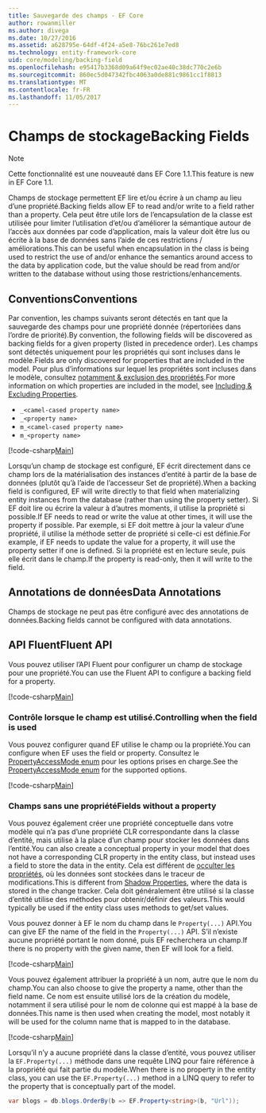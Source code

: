 ```yaml
---
title: Sauvegarde des champs - EF Core
author: rowanmiller
ms.author: divega
ms.date: 10/27/2016
ms.assetid: a628795e-64df-4f24-a5e8-76bc261e7ed8
ms.technology: entity-framework-core
uid: core/modeling/backing-field
ms.openlocfilehash: e95417b3368d09a64f9ec02ae40c38dc770c2e6b
ms.sourcegitcommit: 860ec5d047342fbc4063a0de881c9861cc1f8813
ms.translationtype: MT
ms.contentlocale: fr-FR
ms.lasthandoff: 11/05/2017
---
```

# <a name="backing-fields"></a><span data-ttu-id="4d22c-102">Champs de stockage</span><span class="sxs-lookup"><span data-stu-id="4d22c-102">Backing Fields</span></span>

> [!NOTE]  
> <span data-ttu-id="4d22c-103">Cette fonctionnalité est une nouveauté dans EF Core 1.1.</span><span class="sxs-lookup"><span data-stu-id="4d22c-103">This feature is new in EF Core 1.1.</span></span>

<span data-ttu-id="4d22c-104">Champs de stockage permettent EF lire et/ou écrire à un champ au lieu d’une propriété.</span><span class="sxs-lookup"><span data-stu-id="4d22c-104">Backing fields allow EF to read and/or write to a field rather than a property.</span></span> <span data-ttu-id="4d22c-105">Cela peut être utile lors de l’encapsulation de la classe est utilisée pour limiter l’utilisation d’et/ou d’améliorer la sémantique autour de l’accès aux données par code d’application, mais la valeur doit être lus ou écrite à la base de données sans l’aide de ces restrictions / améliorations.</span><span class="sxs-lookup"><span data-stu-id="4d22c-105">This can be useful when encapsulation in the class is being used to restrict the use of and/or enhance the semantics around access to the data by application code, but the value should be read from and/or written to the database without using those restrictions/enhancements.</span></span>

## <a name="conventions"></a><span data-ttu-id="4d22c-106">Conventions</span><span class="sxs-lookup"><span data-stu-id="4d22c-106">Conventions</span></span>

<span data-ttu-id="4d22c-107">Par convention, les champs suivants seront détectés en tant que la sauvegarde des champs pour une propriété donnée (répertoriées dans l’ordre de priorité).</span><span class="sxs-lookup"><span data-stu-id="4d22c-107">By convention, the following fields will be discovered as backing fields for a given property (listed in precedence order).</span></span> <span data-ttu-id="4d22c-108">Les champs sont détectés uniquement pour les propriétés qui sont incluses dans le modèle.</span><span class="sxs-lookup"><span data-stu-id="4d22c-108">Fields are only discovered for properties that are included in the model.</span></span> <span data-ttu-id="4d22c-109">Pour plus d’informations sur lequel les propriétés sont incluses dans le modèle, consultez [notamment & exclusion des propriétés](included-properties.md).</span><span class="sxs-lookup"><span data-stu-id="4d22c-109">For more information on which properties are included in the model, see [Including & Excluding Properties](included-properties.md).</span></span>

* `_<camel-cased property name>`
* `_<property name>`
* `m_<camel-cased property name>`
* `m_<property name>`

[!code-csharp[Main](../../../samples/core/Modeling/Conventions/Samples/BackingField.cs#Sample)]

<span data-ttu-id="4d22c-110">Lorsqu’un champ de stockage est configuré, EF écrit directement dans ce champ lors de la matérialisation des instances d’entité à partir de la base de données (plutôt qu’à l’aide de l’accesseur Set de propriété).</span><span class="sxs-lookup"><span data-stu-id="4d22c-110">When a backing field is configured, EF will write directly to that field when materializing entity instances from the database (rather than using the property setter).</span></span> <span data-ttu-id="4d22c-111">Si EF doit lire ou écrire la valeur à d’autres moments, il utilise la propriété si possible.</span><span class="sxs-lookup"><span data-stu-id="4d22c-111">If EF needs to read or write the value at other times, it will use the property if possible.</span></span> <span data-ttu-id="4d22c-112">Par exemple, si EF doit mettre à jour la valeur d’une propriété, il utilise la méthode setter de propriété si celle-ci est définie.</span><span class="sxs-lookup"><span data-stu-id="4d22c-112">For example, if EF needs to update the value for a property, it will use the property setter if one is defined.</span></span> <span data-ttu-id="4d22c-113">Si la propriété est en lecture seule, puis elle écrit dans le champ.</span><span class="sxs-lookup"><span data-stu-id="4d22c-113">If the property is read-only, then it will write to the field.</span></span>

## <a name="data-annotations"></a><span data-ttu-id="4d22c-114">Annotations de données</span><span class="sxs-lookup"><span data-stu-id="4d22c-114">Data Annotations</span></span>

<span data-ttu-id="4d22c-115">Champs de stockage ne peut pas être configuré avec des annotations de données.</span><span class="sxs-lookup"><span data-stu-id="4d22c-115">Backing fields cannot be configured with data annotations.</span></span>

## <a name="fluent-api"></a><span data-ttu-id="4d22c-116">API Fluent</span><span class="sxs-lookup"><span data-stu-id="4d22c-116">Fluent API</span></span>

<span data-ttu-id="4d22c-117">Vous pouvez utiliser l’API Fluent pour configurer un champ de stockage pour une propriété.</span><span class="sxs-lookup"><span data-stu-id="4d22c-117">You can use the Fluent API to configure a backing field for a property.</span></span>

[!code-csharp[Main](../../../samples/core/Modeling/FluentAPI/Samples/BackingField.cs#Sample)]

### <a name="controlling-when-the-field-is-used"></a><span data-ttu-id="4d22c-118">Contrôle lorsque le champ est utilisé.</span><span class="sxs-lookup"><span data-stu-id="4d22c-118">Controlling when the field is used</span></span>

<span data-ttu-id="4d22c-119">Vous pouvez configurer quand EF utilise le champ ou la propriété.</span><span class="sxs-lookup"><span data-stu-id="4d22c-119">You can configure when EF uses the field or property.</span></span> <span data-ttu-id="4d22c-120">Consultez le [PropertyAccessMode enum](https://docs.microsoft.com/dotnet/api/microsoft.entityframeworkcore.propertyaccessmode) pour les options prises en charge.</span><span class="sxs-lookup"><span data-stu-id="4d22c-120">See the [PropertyAccessMode enum](https://docs.microsoft.com/dotnet/api/microsoft.entityframeworkcore.propertyaccessmode) for the supported options.</span></span>

[!code-csharp[Main](../../../samples/core/Modeling/FluentAPI/Samples/BackingFieldAccessMode.cs#Sample)]

### <a name="fields-without-a-property"></a><span data-ttu-id="4d22c-121">Champs sans une propriété</span><span class="sxs-lookup"><span data-stu-id="4d22c-121">Fields without a property</span></span>

<span data-ttu-id="4d22c-122">Vous pouvez également créer une propriété conceptuelle dans votre modèle qui n’a pas d’une propriété CLR correspondante dans la classe d’entité, mais utilise à la place d’un champ pour stocker les données dans l’entité.</span><span class="sxs-lookup"><span data-stu-id="4d22c-122">You can also create a conceptual property in your model that does not have a corresponding CLR property in the entity class, but instead uses a field to store the data in the entity.</span></span> <span data-ttu-id="4d22c-123">Cela est différent de [occulter les propriétés](shadow-properties.md), où les données sont stockées dans le traceur de modifications.</span><span class="sxs-lookup"><span data-stu-id="4d22c-123">This is different from [Shadow Properties](shadow-properties.md), where the data is stored in the change tracker.</span></span> <span data-ttu-id="4d22c-124">Cela doit généralement être utilisé si la classe d’entité utilise des méthodes pour obtenir/définir des valeurs.</span><span class="sxs-lookup"><span data-stu-id="4d22c-124">This would typically be used if the entity class uses methods to get/set values.</span></span>

<span data-ttu-id="4d22c-125">Vous pouvez donner à EF le nom du champ dans le `Property(...)` API.</span><span class="sxs-lookup"><span data-stu-id="4d22c-125">You can give EF the name of the field in the `Property(...)` API.</span></span> <span data-ttu-id="4d22c-126">S’il n’existe aucune propriété portant le nom donné, puis EF recherchera un champ.</span><span class="sxs-lookup"><span data-stu-id="4d22c-126">If there is no property with the given name, then EF will look for a field.</span></span>

[!code-csharp[Main](../../../samples/core/Modeling/FluentAPI/Samples/BackingFieldNoProperty.cs#Sample)]

<span data-ttu-id="4d22c-127">Vous pouvez également attribuer la propriété à un nom, autre que le nom du champ.</span><span class="sxs-lookup"><span data-stu-id="4d22c-127">You can also choose to give the property a name, other than the field name.</span></span> <span data-ttu-id="4d22c-128">Ce nom est ensuite utilisé lors de la création du modèle, notamment il sera utilisé pour le nom de colonne qui est mappé à la base de données.</span><span class="sxs-lookup"><span data-stu-id="4d22c-128">This name is then used when creating the model, most notably it will be used for the column name that is mapped to in the database.</span></span>

[!code-csharp[Main](../../../samples/core/Modeling/FluentAPI/Samples/BackingFieldConceptualProperty.cs#Sample)]

<span data-ttu-id="4d22c-129">Lorsqu’il n’y a aucune propriété dans la classe d’entité, vous pouvez utiliser la `EF.Property(...)` méthode dans une requête LINQ pour faire référence à la propriété qui fait partie du modèle.</span><span class="sxs-lookup"><span data-stu-id="4d22c-129">When there is no property in the entity class, you can use the `EF.Property(...)` method in a LINQ query to refer to the property that is conceptually part of the model.</span></span>

``` csharp
var blogs = db.blogs.OrderBy(b => EF.Property<string>(b, "Url"));
```
